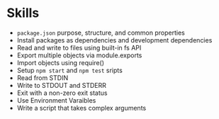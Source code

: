 # Skills


- `package.json` purpose, structure, and common properties
- Install packages as dependencies and development dependencies
- Read and write to files using built-in fs API
- Export multiple objects via module.exports
- Import objects using require()
- Setup `npm start` and `npm test` sripts
- Read from STDIN
- Write to STDOUT and STDERR
- Exit with a non-zero exit status
- Use Environment Varaibles
- Write a script that takes complex arguments
